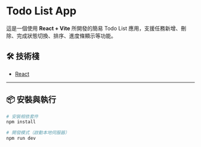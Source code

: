 # Todo List App

這是一個使用 **React + Vite** 所開發的簡易 Todo List 應用，支援任務新增、刪除、完成狀態切換、排序、進度條顯示等功能。

## 🛠 技術棧

- [React](https://react.dev/)
  
---

## 📦 安裝與執行

```bash
# 安裝相依套件
npm install

# 開發模式（啟動本地伺服器）
npm run dev
